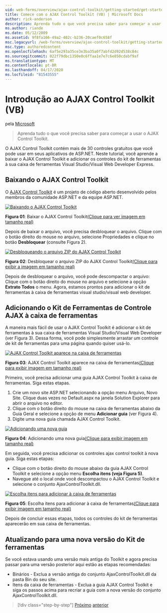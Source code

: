 ```yaml
---
uid: web-forms/overview/ajax-control-toolkit/getting-started/get-started-with-the-ajax-control-toolkit-vb
title: Comece com o AJAX Control Toolkit (VB) | Microsoft Docs
author: rick-anderson
description: Aprenda tudo o que você precisa saber para começar a usar o AJAX Control Toolkit.
ms.author: riande
ms.date: 05/12/2009
ms.assetid: 9f8fa166-49a2-402c-b236-20caef0c658f
msc.legacyurl: /web-forms/overview/ajax-control-toolkit/getting-started/get-started-with-the-ajax-control-toolkit-vb
msc.type: authoredcontent
ms.openlocfilehash: 6af5e293a35ce3e3ba35a0f7abfd2d92d538c84c
ms.sourcegitcommit: 022f79dbc1350e0c6ffaa1e7e7c6e850cdabf9af
ms.translationtype: MT
ms.contentlocale: pt-BR
ms.lasthandoff: 04/17/2020
ms.locfileid: "81543555"
---
```

# <a name="get-started-with-the-ajax-control-toolkit-vb"></a>Introdução ao AJAX Control Toolkit (VB)

pela [Microsoft](https://github.com/microsoft)

> Aprenda tudo o que você precisa saber para começar a usar o AJAX Control Toolkit.

O AJAX Control Toolkit contém mais de 30 controles gratuitos que você pode usar em seus aplicativos de ASP.NET. Neste tutorial, você aprende a baixar o AJAX Control Toolkit e adicionar os controles do kit de ferramentas à sua caixa de ferramentas Visual Studio/Visual Web Developer Express.

## <a name="downloading-the-ajax-control-toolkit"></a>Baixando o AJAX Control Toolkit

O [AJAX Control Toolkit](http://devexpress.com/act) é um projeto de código aberto desenvolvido pelos membros da comunidade ASP.NET e da equipe ASP.NET.

[![Baixando o AJAX Control Toolkit](get-started-with-the-ajax-control-toolkit-vb/_static/image1.jpg)](get-started-with-the-ajax-control-toolkit-vb/_static/image1.png)

**Figura 01**: Baixar o AJAX Control Toolkit[(Clique para ver imagem em tamanho real)](get-started-with-the-ajax-control-toolkit-vb/_static/image2.png)

Depois de baixar o arquivo, você precisa desbloquear o arquivo. Clique com o botão direito do mouse no arquivo, selecione Propriedades e clique no botão **Desbloquear** (consulte Figura 2).

[![Desbloqueando o arquivo ZIP do AJAX Control Toolkit](get-started-with-the-ajax-control-toolkit-vb/_static/image2.jpg)](get-started-with-the-ajax-control-toolkit-vb/_static/image3.png)

**Figura 02**: Desbloquear o arquivo ZIP do AJAX Control Toolkit[(Clique para exibir a imagem em tamanho real)](get-started-with-the-ajax-control-toolkit-vb/_static/image4.png)

Depois de desbloquear o arquivo, você pode descompactar o arquivo: Clique com o botão direito do mouse no arquivo e selecione a opção **Extrato Todos** o menu. Agora, estamos prontos para adicionar o kit de ferramentas à caixa de ferramentas visual studio/visual web developer.

## <a name="adding-the-ajax-control-toolkit-to-the-toolbox"></a>Adicionando o Kit de Ferramentas de Controle AJAX à caixa de ferramentas

A maneira mais fácil de usar o AJAX Control Toolkit é adicionar o kit de ferramentas à sua caixa de ferramentas Visual Studio/Visual Web Developer (ver Figura 3). Dessa forma, você pode simplesmente arrastar um controle de kit de ferramentas para uma página quando quiser usá-lo.

[![AJAX Control Toolkit aparece na caixa de ferramentas](get-started-with-the-ajax-control-toolkit-vb/_static/image3.jpg)](get-started-with-the-ajax-control-toolkit-vb/_static/image5.png)

**Figura 03**: AJAX Control Toolkit aparece na caixa de ferramentas[(Clique para exibir imagem em tamanho real)](get-started-with-the-ajax-control-toolkit-vb/_static/image6.png)

Primeiro, você precisa adicionar uma guia AJAX Control Toolkit à caixa de ferramentas. Siga estas etapas.

1. Crie um novo site ASP.NET selecionando a opção menu Arquivo, Novo Site. Clique duas vezes no Default.aspx na janela Solution Explorer para abrir o arquivo no editor.
2. Clique com o botão direito do mouse na caixa de ferramentas abaixo da Guia Geral e selecione a opção de menu **Adicionar guia** (ver Figura 4).
3. Digite uma nova guia chamada AJAX Control Toolkit.

[![Adicionando uma nova guia](get-started-with-the-ajax-control-toolkit-vb/_static/image4.jpg)](get-started-with-the-ajax-control-toolkit-vb/_static/image7.png)

**Figura 04**: Adicionando uma nova guia[(Clique para exibir imagem em tamanho real)](get-started-with-the-ajax-control-toolkit-vb/_static/image8.png)

Em seguida, você precisa adicionar os controles ajax control toolkit à nova guia. Siga estas etapas:

- Clique com o botão direito do mouse abaixo da guia AJAX Control Toolkit e selecione a opção menu **Escolha itens (veja Figura 5)**.
- Navegue até o local onde você descompactou o AJAX Control Toolkit e selecione o conjunto AjaxControlToolkit.dll.

[![Escolha itens para adicionar à caixa de ferramentas](get-started-with-the-ajax-control-toolkit-vb/_static/image5.jpg)](get-started-with-the-ajax-control-toolkit-vb/_static/image9.png)

**Figura 05**: Escolha itens para adicionar à caixa de ferramentas[(Clique para exibir imagem em tamanho real)](get-started-with-the-ajax-control-toolkit-vb/_static/image10.png)

Depois de concluir essas etapas, todos os controles do kit de ferramentas aparecerão em sua caixa de ferramentas.

## <a name="upgrading-to-a-new-version-of-the-toolkit"></a>Atualizando para uma nova versão do Kit de ferramentas

Se você estava usando uma versão mais antiga do Toolkit e agora precisa passar para uma versão posterior aqui estão as etapas recomendadas:

- Binários - Exclua a versão antiga do conjunto AjaxControlToolkit.dll da pasta Bin do seu site.
- Itens da caixa de ferramentas - Exclua a guia AJAX Control Toolkit e siga os passos acima para recriar a guia com a nova versão do conjunto AjaxControlToolkit.dll.

> [!div class="step-by-step"]
> [Próximo](creating-a-custom-ajax-control-toolkit-control-extender-cs.md)
> [anterior](using-ajax-control-toolkit-controls-and-control-extenders-vb.md)
